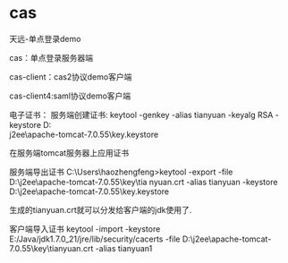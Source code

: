 # cas
天远-单点登录demo

cas：单点登录服务器端

cas-client：cas2协议demo客户端

cas-client4:saml协议demo客户端

电子证书：
服务端创建证书:
keytool -genkey -alias tianyuan  -keyalg RSA -keystore D:\
j2ee\apache-tomcat-7.0.55\key\.keystore

在服务端tomcat服务器上应用证书
<!-- 务必注意大小写 -->
<connector port="8443" protocol="HTTP/1.1" sslenabled="true"
  maxthreads="150" scheme="https" secure="true" 
  clientauth="false" sslprotocol="TLS" 
  keystoreFile="/key/.keystore" 
  keystorePass="123456">
</connector>

服务端导出证书
C:\Users\haozhengfeng>keytool -export -file D:\j2ee\apache-tomcat-7.0.55\key\tia
nyuan.crt -alias tianyuan -keystore D:\j2ee\apache-tomcat-7.0.55\key\.keystore

生成的tianyuan.crt就可以分发给客户端的jdk使用了.

客户端导入证书
keytool -import -keystore E:/Java/jdk1.7.0_21/jre/lib/security/cacerts -file D:\j2ee\apache-tomcat-7.0.55\key\tianyuan.crt  -alias tianyuan1
